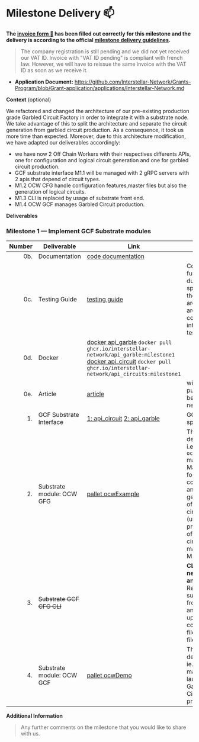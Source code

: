 # Milestone Delivery :mailbox:



**The [invoice form :pencil:](https://docs.google.com/forms/d/e/1FAIpQLSfmNYaoCgrxyhzgoKQ0ynQvnNRoTmgApz9NrMp-hd8mhIiO0A/viewform) has been filled out correctly for this milestone and the delivery is according to the official [milestone delivery guidelines](https://github.com/w3f/Grants-Program/blob/master/docs/milestone-deliverables-guidelines.md).**  

>The company registration is still pending and we did not yet received our VAT ID.
Invoice with "VAT ID pending" is compliant with french law. However, we will have to reissue the same invoice with the VAT ID as soon as we receive it. 

* **Application Document:** https://github.com/Interstellar-Network/Grants-Program/blob/Grant-application/applications/Interstellar-Network.md

**Context** (optional)

We refactored and changed the architecture of our pre-existing production grade Garbled Circuit Factory in order to integrate it with a substrate node. We take advantage  of this to split the architecture and separate the circuit generation from garbled circuit production.
 As a consequence, it took us more time than expected. Moreover, due to this architecture modification, we have adapted our deliverables accordingly:
 - we have now 2 Off Chain Workers with their respectives differents APIs, one for configuration and logical circuit generation and one for garbled circuit production.
 - GCF substrate interface M1.1 will be managed with 2 gRPC servers with 2 apis that depend of circuit types.
 - M1.2 OCW CFG  handle configuration features,master files but also the generation of logical circuits.
 - M1.3 CLI is replaced by usage of substrate front end.
 - M1.4 OCW GCF manages Garbled Circuit production.

**Deliverables**


### Milestone 1 — Implement GCF Substrate modules


| Number | Deliverable | Link | Notes  |
| -----: | ----------- | -----------|------------ |
| 0b. | Documentation  |  [code documentation]( https://book.interstellar.gg/M1.html) |   |
| 0c. | Testing Guide | [testing guide](https://book.interstellar.gg/M1.html) | Core functions due to the specificity of the architecture are mainly covered with integration tests |
| 0d. | Docker | [docker api_garble](https://github.com/orgs/Interstellar-Network/packages/container/package/api_garble) `docker pull ghcr.io/interstellar-network/api_garble:milestone1` [docker api_circuit](https://github.com/orgs/Interstellar-Network/packages/container/package/api_circuits) `docker pull ghcr.io/interstellar-network/api_circuits:milestone1` |    |
| 0e. | Article | [article](https://book.interstellar.gg/M1.html)  |   will be published beginning of next week  |  
| 1. | GCF Substrate Interface  |[1: api_circuit](https://github.com/Interstellar-Network/api_circuits/tree/main) [2: api_garble](https://github.com/Interstellar-Network/api_garble)  |  GCF APIs is splitted |https://github.com/Interstellar-Network/api_garble/tree/w3f-milestone1 | We replaced GCF CFG with another GCF APIs for garbled circuit production  |  
| 2. | Substrate module: OCW GFG | [pallet ocwExample](https://github.com/Interstellar-Network/substrate-offchain-worker-demo/tree/interstellar/pallets/example-offchain-worker)| This OCW demo pallet i.e `ocwExample` manages the Master files for GCF configuration and the generation of logical circuits (used for production of garbled circuit managed by M1.4) 
| 3. | ~~Substrate GCF CFG CLI~~ |  | **CLI not needed anymore** Replaced by substrate front end and direct upload of config files/master files in IPFS | 
| 4. | Substrate module: OCW GCF | [pallet ocwDemo](https://github.com/Interstellar-Network/substrate-offchain-worker-demo/tree/interstellar/pallets/ocw)| This OCW demo pallet ie. `ocwDemo` manages the launch of Garbled Circuit production.
 

**Additional Information**
> Any further comments on the milestone that you would like to share with us.
